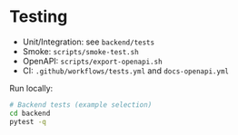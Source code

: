# Testing

- Unit/Integration: see `backend/tests`
- Smoke: `scripts/smoke-test.sh`
- OpenAPI: `scripts/export-openapi.sh`
- CI: `.github/workflows/tests.yml` and `docs-openapi.yml`

Run locally:
```bash
# Backend tests (example selection)
cd backend
pytest -q
```